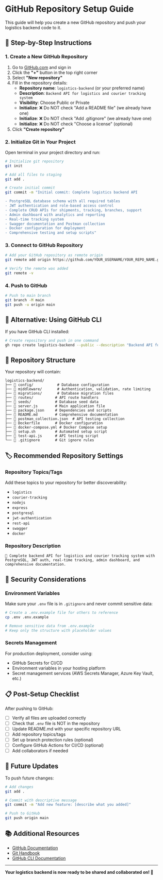 # GitHub Repository Setup Guide

This guide will help you create a new GitHub repository and push your logistics backend code to it.

## 🚀 Step-by-Step Instructions

### 1. Create a New GitHub Repository

1. Go to [GitHub.com](https://github.com) and sign in
2. Click the **"+"** button in the top right corner
3. Select **"New repository"**
4. Fill in the repository details:
   - **Repository name**: `logistics-backend` (or your preferred name)
   - **Description**: `Backend API for logistics and courier tracking system`
   - **Visibility**: Choose Public or Private
   - **Initialize**: ❌ Do NOT check "Add a README file" (we already have one)
   - **Initialize**: ❌ Do NOT check "Add .gitignore" (we already have one)
   - **Initialize**: ❌ Do NOT check "Choose a license" (optional)
5. Click **"Create repository"**

### 2. Initialize Git in Your Project

Open terminal in your project directory and run:

```bash
# Initialize git repository
git init

# Add all files to staging
git add .

# Create initial commit
git commit -m "Initial commit: Complete logistics backend API

- PostgreSQL database schema with all required tables
- JWT authentication and role-based access control
- Complete CRUD APIs for shipments, tracking, branches, support
- Admin dashboard with analytics and reporting
- Real-time tracking system
- Swagger documentation and Postman collection
- Docker configuration for deployment
- Comprehensive testing and setup scripts"
```

### 3. Connect to GitHub Repository

```bash
# Add your GitHub repository as remote origin
git remote add origin https://github.com/YOUR_USERNAME/YOUR_REPO_NAME.git

# Verify the remote was added
git remote -v
```

### 4. Push to GitHub

```bash
# Push to main branch
git branch -M main
git push -u origin main
```

## 🔧 Alternative: Using GitHub CLI

If you have GitHub CLI installed:

```bash
# Create repository and push in one command
gh repo create logistics-backend --public --description "Backend API for logistics and courier tracking system" --source=. --remote=origin --push
```

## 📁 Repository Structure

Your repository will contain:

```
logistics-backend/
├── 📁 config/           # Database configuration
├── 📁 middleware/       # Authentication, validation, rate limiting
├── 📁 migrations/       # Database migration files
├── 📁 routes/          # API route handlers
├── 📁 seeds/           # Database seed data
├── 📄 server.js        # Main application file
├── 📄 package.json     # Dependencies and scripts
├── 📄 README.md        # Comprehensive documentation
├── 📄 postman_collection.json  # API testing collection
├── 📄 Dockerfile       # Docker configuration
├── 📄 docker-compose.yml # Docker Compose setup
├── 📄 setup.sh         # Automated setup script
├── 📄 test-api.js      # API testing script
└── 📄 .gitignore       # Git ignore rules
```

## 🏷️ Recommended Repository Settings

### Repository Topics/Tags
Add these topics to your repository for better discoverability:
- `logistics`
- `courier-tracking`
- `nodejs`
- `express`
- `postgresql`
- `jwt-authentication`
- `rest-api`
- `swagger`
- `docker`

### Repository Description
```
🚚 Complete backend API for logistics and courier tracking system with PostgreSQL, JWT auth, real-time tracking, admin dashboard, and comprehensive documentation.
```

## 🔐 Security Considerations

### Environment Variables
Make sure your `.env` file is in `.gitignore` and never commit sensitive data:

```bash
# Create a .env.example file for others to reference
cp .env .env.example

# Remove sensitive data from .env.example
# Keep only the structure with placeholder values
```

### Secrets Management
For production deployment, consider using:
- GitHub Secrets for CI/CD
- Environment variables in your hosting platform
- Secret management services (AWS Secrets Manager, Azure Key Vault, etc.)

## 📋 Post-Setup Checklist

After pushing to GitHub:

- [ ] Verify all files are uploaded correctly
- [ ] Check that `.env` file is NOT in the repository
- [ ] Update README.md with your specific repository URL
- [ ] Add repository topics/tags
- [ ] Set up branch protection rules (optional)
- [ ] Configure GitHub Actions for CI/CD (optional)
- [ ] Add collaborators if needed

## 🔄 Future Updates

To push future changes:

```bash
# Add changes
git add .

# Commit with descriptive message
git commit -m "Add new feature: [describe what you added]"

# Push to GitHub
git push origin main
```

## 📚 Additional Resources

- [GitHub Documentation](https://docs.github.com/)
- [Git Handbook](https://guides.github.com/introduction/git-handbook/)
- [GitHub CLI Documentation](https://cli.github.com/)

---

**Your logistics backend is now ready to be shared and collaborated on! 🎉**